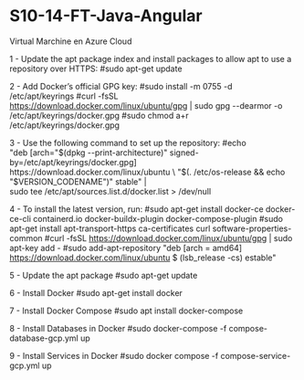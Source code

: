 # S10-14-FT-Java-Angular

Virtual Marchine en Azure Cloud

1 - Update the apt package index and install packages to allow apt to use a repository over HTTPS:
#sudo apt-get update

2 - Add Docker’s official GPG key:
#sudo install -m 0755 -d /etc/apt/keyrings
#curl -fsSL https://download.docker.com/linux/ubuntu/gpg | sudo gpg --dearmor -o /etc/apt/keyrings/docker.gpg
#sudo chmod a+r /etc/apt/keyrings/docker.gpg

3 - Use the following command to set up the repository:
#echo \
  "deb [arch="$(dpkg --print-architecture)" signed-by=/etc/apt/keyrings/docker.gpg] https://download.docker.com/linux/ubuntu \
  "$(. /etc/os-release && echo "$VERSION_CODENAME")" stable" | \
  sudo tee /etc/apt/sources.list.d/docker.list > /dev/null

4 - To install the latest version, run:
#sudo apt-get install docker-ce docker-ce-cli containerd.io docker-buildx-plugin docker-compose-plugin
#sudo apt-get install apt-transport-https ca-certificates curl software-properties-common
#curl -fsSL https://download.docker.com/linux/ubuntu/gpg | sudo apt-key add -
#sudo add-apt-repository "deb [arch = amd64] https://download.docker.com/linux/ubuntu $ (lsb_release -cs) estable"

5 - Update the apt package
#sudo apt-get update

6 - Install Docker
#sudo apt-get install docker

7 - Install Docker Compose
#sudo apt install docker-compose

8 - Install Databases in Docker
#sudo docker-compose -f compose-database-gcp.yml up

9 - Install Services in Docker
#sudo docker compose -f compose-service-gcp.yml up



